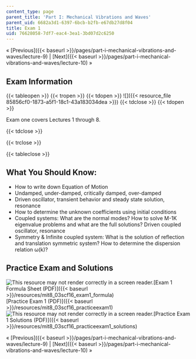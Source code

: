 ```yaml
---
content_type: page
parent_title: 'Part I: Mechanical Vibrations and Waves'
parent_uid: 6682a3d1-6397-6bcb-b2fb-e67db27d8f04
title: Exam 1
uid: 76628058-7df7-eac4-3ea1-3bd07d2c6250
---
```


« [Previous]({{< baseurl >}}/pages/part-i-mechanical-vibrations-and-waves/lecture-9) | [Next]({{< baseurl >}}/pages/part-i-mechanical-vibrations-and-waves/lecture-10) »

Exam Information
----------------

{{< tableopen >}}
{{< tropen >}}
{{< tdopen >}}
![]({{< resource_file 85856cf0-1873-a5f1-18c1-43a183034dea >}})
{{< tdclose >}}
{{< tdopen >}}


Exam one covers Lectures 1 through 8.


{{< tdclose >}}

{{< trclose >}}

{{< tableclose >}}

What You Should Know:
---------------------

*   How to write down Equation of Motion
*   Undamped, under-damped, critically damped, over-damped
*   Driven oscillator, transient behavior and steady state solution, resonance
*   How to determine the unknown coefficients using initial conditions
*   Coupled systems: What are the normal modes? How to solve M-1K eigenvalue problems and what are the full solutions? Driven coupled oscillator, resonance
*   Symmetry & Infinite coupled system: What is the solution of reflection and translation symmetric system? How to determine the dispersion relation ω(k)?

Practice Exam and Solutions
---------------------------

![This resource may not render correctly in a screen reader.](/images/inacessible.gif)[Exam 1 Formula Sheet (PDF)]({{< baseurl >}}/resources/mit8_03scf16_exam1_formula)  
[Practice Exam 1 (PDF)]({{< baseurl >}}/resources/mit8_03scf16_practiceexam1)  
![This resource may not render correctly in a screen reader.](/images/inacessible.gif)[Practice Exam 1 Solutions (PDF)]({{< baseurl >}}/resources/mit8_03scf16_practiceexam1_solutions)

« [Previous]({{< baseurl >}}/pages/part-i-mechanical-vibrations-and-waves/lecture-9) | [Next]({{< baseurl >}}/pages/part-i-mechanical-vibrations-and-waves/lecture-10) »